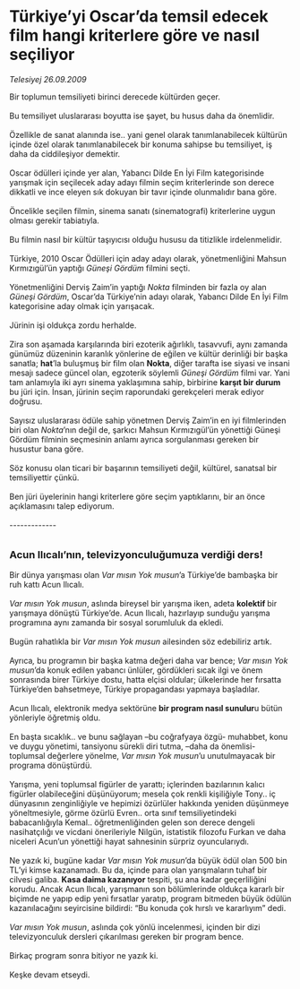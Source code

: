 # Türkiye’yi Oscar’da temsil edecek film hangi kriterlere göre ve nasıl seçiliyor

*Telesiyej 26.09.2009*

<div class="taraf_structure_2col_1zq">
<div class="margen_n">



 <p>Bir toplumun temsiliyeti birinci derecede kültürden geçer. <br/><br/>Bu temsiliyet uluslararası boyutta ise şayet, bu husus daha da önemlidir. <br/><br/>Özellikle de sanat alanında ise.. yani genel olarak tanımlanabilecek kültürün içinde özel olarak tanımlanabilecek bir konuma sahipse bu temsiliyet, iş daha da ciddileşiyor demektir. <br/><br/>Oscar ödülleri içinde yer alan, Yabancı Dilde En İyi Film kategorisinde yarışmak için seçilecek aday adayı filmin seçim kriterlerinde son derece dikkatli ve ince eleyen sık dokuyan bir tavır içinde olunmalıdır bana göre. <br/><br/>Öncelikle seçilen filmin, sinema sanatı (sinematografi) kriterlerine uygun olması gerekir tabiatıyla. <br/><br/>Bu filmin nasıl bir kültür taşıyıcısı olduğu hususu da titizlikle irdelenmelidir. <br/><br/>Türkiye, 2010 Oscar Ödülleri için aday adayı olarak, yönetmenliğini Mahsun Kırmızıgül’ün yaptığı <i>Güneşi Gördüm</i> filmini seçti. <br/><br/>Yönetmenliğini Derviş Zaim’in yaptığı <i>Nokta</i> filminden bir fazla oy alan<i> Güneşi Gördüm</i>, Oscar’da Türkiye’nin adayı olarak, Yabancı Dilde En İyi Film kategorisine aday olmak için yarışacak. <br/><br/>Jürinin işi oldukça zordu herhalde. <br/><br/>Zira son aşamada karşılarında biri ezoterik ağırlıklı, tasavvufi, aynı zamanda günümüz düzeninin karanlık yönlerine de eğilen ve kültür derinliği bir başka sanatla; <b>hat</b>’la buluşmuş bir film olan <b>Nokta</b>, diğer tarafta ise siyasi ve insani mesajı sadece güncel olan, egzoterik söylemli <i>Güneşi Gördüm</i> filmi var. Yani tam anlamıyla iki ayrı sinema yaklaşımına sahip, birbirine <b>karşıt bir durum</b> bu jüri için. İnsan, jürinin seçim raporundaki gerekçeleri merak ediyor doğrusu. <br/><br/>Sayısız uluslararası ödüle sahip yönetmen Derviş Zaim’in en iyi filmlerinden biri olan<i> Nokta</i>’nın değil de, şarkıcı Mahsun Kırmızıgül’ün yönettiği Güneşi Gördüm filminin seçmesinin anlamı ayrıca sorgulanması gereken bir husustur bana göre. <br/><br/>Söz konusu olan ticari bir başarının temsiliyeti değil, kültürel, sanatsal bir temsiliyettir çünkü. <br/><br/>Ben jüri üyelerinin hangi kriterlere göre seçim yaptıklarını, bir an önce açıklamasını talep ediyorum. <br/><br/>-------------<b></b> <br/><br/><br/><font size="4"><strong>Acun Ilıcalı’nın, televizyonculuğumuza verdiği ders!</strong></font> <br/><br/>Bir dünya yarışması olan <i>Var mısın Yok musun</i>’a Türkiye’de bambaşka bir ruh kattı Acun Ilıcalı.<i> <br/><br/>Var mısın Yok musun</i>, aslında bireysel bir yarışma iken, adeta <b>kolektif </b>bir yarışmaya dönüştü Türkiye’de. Acun Ilıcalı, hazırlayıp sunduğu yarışma programına aynı zamanda bir sosyal sorumluluk da ekledi. <br/><br/>Bugün rahatlıkla bir<i> Var mısın Yok musun</i> ailesinden söz edebiliriz artık. <br/><br/>Ayrıca<i>,</i> bu programın bir başka katma değeri daha var bence; <i>Var mısın Yok musun</i>’da konuk edilen yabancı ünlüler, gördükleri sıcak ilgi ve önem sonrasında birer Türkiye dostu, hatta elçisi oldular; ülkelerinde her fırsatta Türkiye’den bahsetmeye, Türkiye propagandası yapmaya başladılar. <br/><br/>Acun Ilıcalı, elektronik medya sektörüne <b>bir program nasıl sunulur</b>u bütün yönleriyle öğretmiş oldu. <br/><br/>En başta sıcaklık.. ve bunu sağlayan –bu coğrafyaya özgü- muhabbet, konu ve duygu yönetimi, tansiyonu sürekli diri tutma, –daha da önemlisi- toplumsal değerlere yönelme, <i>Var mısın Yok musun</i>’u unutulmayacak bir programa dönüştürdü. <br/><br/>Yarışma, yeni toplumsal figürler de yarattı; içlerinden bazılarının kalıcı figürler olabileceğini düşünüyorum; mesela çok renkli kişiliğiyle Tony.. iç dünyasının zenginliğiyle ve hepimizi özürlüler hakkında yeniden düşünmeye yöneltmesiyle, görme özürlü Evren.. orta sınıf temsiliyetindeki babacanlığıyla Kemal.. öğretmenliğinden gelen son derece dengeli nasihatçılığı ve vicdani önerileriyle Nilgün, istatistik filozofu Furkan ve daha niceleri Acun’un yönettiği hayat sahnesinin sürpriz oyuncularıydı. <br/><br/>Ne yazık ki, bugüne kadar <i>Var mısın Yok musun</i>’da büyük ödül olan 500 bin TL’yi kimse kazanamadı. Bu da, içinde para olan yarışmaların tuhaf bir cilvesi galiba. <b>Kasa daima kazanıyor</b> tespiti, şu ana kadar geçerliliğini korudu. Ancak Acun Ilıcalı, yarışmanın son bölümlerinde oldukça kararlı bir biçimde ne yapıp edip yeni fırsatlar yaratıp, program bitmeden büyük ödülün kazanılacağını seyircisine bildirdi: “Bu konuda çok hırslı ve kararlıyım” dedi.<i> <br/><br/>Var mısın Yok musun</i>, aslında çok yönlü incelenmesi, içinden bir dizi televizyonculuk dersleri çıkarılması gereken bir program bence. <br/><br/>Birkaç program sonra bitiyor ne yazık ki. <br/><br/>Keşke devam etseydi.</p>
<br/>
<br/>
<br/>



<br/>


<div id="taraf_not">
</div>

</div>


</div>
